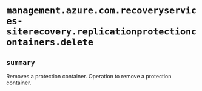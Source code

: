 # `management.azure.com.recoveryservices-siterecovery.replicationprotectioncontainers.delete`

## `summary`
Removes a protection container. Operation to remove a protection container.


